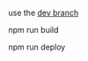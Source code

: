 use the [dev branch](https://github.com/spencermountain/spencermountain.github.io/tree/dev)

npm run build

npm run deploy
